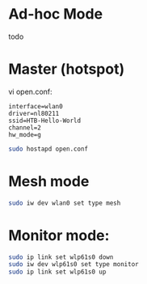 
# Ad-hoc Mode
todo

# Master (hotspot)
vi open.conf:
```
interface=wlan0
driver=nl80211
ssid=HTB-Hello-World
channel=2
hw_mode=g
```

```bash
sudo hostapd open.conf
```

# Mesh mode
```bash
sudo iw dev wlan0 set type mesh
```

# Monitor mode:
```bash
sudo ip link set wlp61s0 down
sudo iw dev wlp61s0 set type monitor
sudo ip link set wlp61s0 up
```